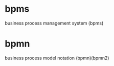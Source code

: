# bpms
business process management system (bpms)



# bpmn
business process model notation (bpmn)(bpmn2)